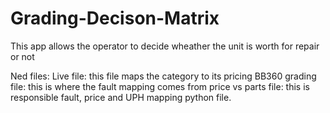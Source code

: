 # Grading-Decison-Matrix
This app allows the operator to decide wheather the unit is worth for repair or not

Ned files:
Live file: this file maps the category to its pricing
BB360 grading file: this is where the fault mapping comes from
price vs parts file: this is responsible fault, price and UPH mapping
python file.
